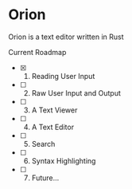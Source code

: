 # Orion
Orion is a text editor written in Rust

Current Roadmap
- [x] 1. Reading User Input 
- [ ] 2. Raw User Input and Output
- [ ] 3. A Text Viewer
- [ ] 4. A Text Editor
- [ ] 5. Search
- [ ] 6. Syntax Highlighting
- [ ] 7. Future...

